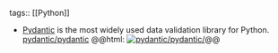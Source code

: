 tags:: [[Python]]

- [Pydantic](https://docs.pydantic.dev/) is the most widely used data validation library for Python.
  [pydantic/pydantic](https://github.com/pydantic/pydantic)
  @@html: <a href="https://github.com/pydantic/pydantic/"><img src="https://github-readme-stats-astronomer.vercel.app/api/pin/?username=pydantic&repo=pydantic&theme=tokyonight" alt="pydantic/pydantic/"/></a>@@